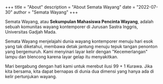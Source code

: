+++
title = "About"
description = "About Semata Wayang"
date = "2022-07-30"
author = "Semata Wayang"
+++

Semata Wayang, atau **Sekumpulan Mahasiswa Pencinta Wayang**, adalah sebuah komunitas wayang kontemporer di Jurusan Sastra Inggris, Universitas Gadjah Mada.

Semata Wayang menjelajahi dunia wayang kontemporer menuju hari esok yang tak diketahui, membawa detak jantung menuju tepuk tangan penonton yang bergemuruh. Kami menyinari layar kelir dengan "Kecemerlangan" lampu dan blencong karena layar gelap itu menyakitkan.

Mari bergabung dengan hati kami untuk merebut ilusi 99 + 1 Kurawa. Jika kita bersama, kita dapat bernapas di dunia dua dimensi yang hanya ada di kelir pertunjukan wayang.
